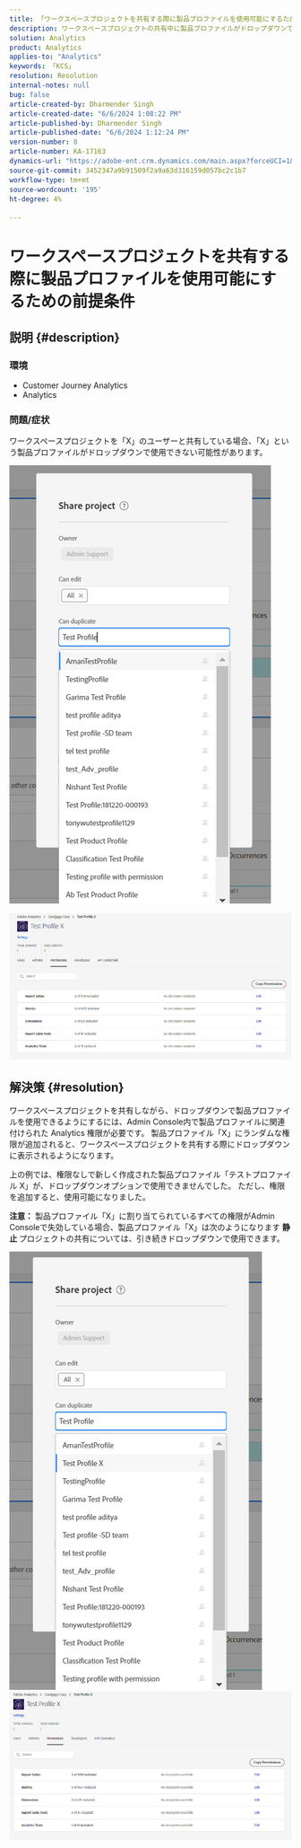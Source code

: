 ```yaml
---
title: 「ワークスペースプロジェクトを共有する際に製品プロファイルを使用可能にするための前提条件」
description: ワークスペースプロジェクトの共有中に製品プロファイルがドロップダウンで使用できない可能性がある Analytics の問題を解決する方法を説明します。
solution: Analytics
product: Analytics
applies-to: "Analytics"
keywords: 「KCS」
resolution: Resolution
internal-notes: null
bug: false
article-created-by: Dharmender Singh
article-created-date: "6/6/2024 1:08:22 PM"
article-published-by: Dharmender Singh
article-published-date: "6/6/2024 1:12:24 PM"
version-number: 8
article-number: KA-17163
dynamics-url: "https://adobe-ent.crm.dynamics.com/main.aspx?forceUCI=1&pagetype=entityrecord&etn=knowledgearticle&id=580512d7-0524-ef11-840a-6045bd08369f"
source-git-commit: 3452347a9b91509f2a9a63d316159d057bc2c1b7
workflow-type: tm+mt
source-wordcount: '195'
ht-degree: 4%

---
```


# ワークスペースプロジェクトを共有する際に製品プロファイルを使用可能にするための前提条件

## 説明 {#description}


### <b>環境</b>

- Customer Journey Analytics
- Analytics




### <b>問題/症状</b>

ワークスペースプロジェクトを「X」のユーザーと共有している場合、「X」という製品プロファイルがドロップダウンで使用できない可能性があります。



![](assets/___820512d7-0524-ef11-840a-6045bd08369f___.png)

![](assets/___8a0512d7-0524-ef11-840a-6045bd08369f___.png)


## 解決策 {#resolution}


ワークスペースプロジェクトを共有しながら、ドロップダウンで製品プロファイルを使用できるようにするには、Admin Console内で製品プロファイルに関連付けられた Analytics 権限が必要です。 製品プロファイル「X」にランダムな権限が追加されると、ワークスペースプロジェクトを共有する際にドロップダウンに表示されるようになります。

上の例では、権限なしで新しく作成された製品プロファイル「テストプロファイル X」が、ドロップダウンオプションで使用できませんでした。 ただし、権限を追加すると、使用可能になりました。

<b>注意：</b> 製品プロファイル「X」に割り当てられているすべての権限がAdmin Consoleで失効している場合、製品プロファイル「X」は次のようになります <b>静止 </b>プロジェクトの共有については、引き続きドロップダウンで使用できます。

![](assets/30693c56-ceef-eb11-bacb-0022480a5901.png)     ![](assets/c4b23919-ceef-eb11-bacb-0022480a5901.png)

